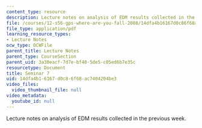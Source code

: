 ```yaml
---
content_type: resource
description: Lecture notes on analysis of EDM results collected in the previous week.
file: /courses/12-s56-gps-where-are-you-fall-2008/14dfa4b16167d0c86f68ac7404204be3_12s56_sem07.pdf
file_type: application/pdf
learning_resource_types:
- Lecture Notes
ocw_type: OCWFile
parent_title: Lecture Notes
parent_type: CourseSection
parent_uid: 3a30eacf-7d7e-bf40-5de5-c05ed6b7e35c
resourcetype: Document
title: Seminar 7
uid: 14dfa4b1-6167-d0c8-6f68-ac7404204be3
video_files:
  video_thumbnail_file: null
video_metadata:
  youtube_id: null
---
```

Lecture notes on analysis of EDM results collected in the previous week.

